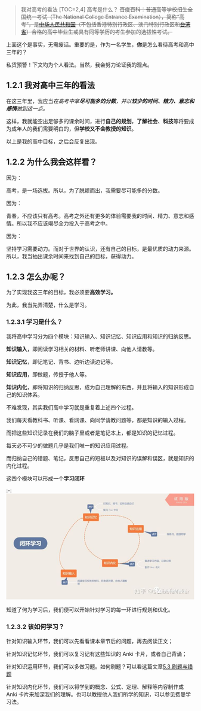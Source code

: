 
> 我对高考的看法
[TOC=2,4]
高考是什么？
> ~~百度百科：普通高等学校招生全国统一考试（The National College Entrance Examination），简称“高考”，是~~[~~中华人民共和国~~](https://baike.baidu.com/item/%E4%B8%AD%E5%8D%8E%E4%BA%BA%E6%B0%91%E5%85%B1%E5%92%8C%E5%9B%BD/106554)~~（不包括香港特别行政区、澳门特别行政区和~~[~~台湾省~~](https://baike.baidu.com/item/%E5%8F%B0%E6%B9%BE%E7%9C%81/761219)~~）合格的高中毕业生或具有同等学历的考生参加的选拔性考试。~~

上面这个是事实，无需废话。重要的是，作为一名学生，**你**是怎么看待高考和高中三年的？

私货预警！下文均为个人看法。当然，我会努力论证我的观点。

## 1.2.1 我对高中三年的看法

在这三年里，我应当*在高考中拿**尽可能多的分数**，并以**较少的时间、精力、意志和感情**做到这一点。*

这样，我就能空出足够多的课余时间，进行**自己的规划**，**了解社会**、**科技**等将要成为成年人的我们需要明白的，但**学校又不会教授的知识**。

以上是我的高中目标，之后会反复出现。

## 1.2.2 为什么我会这样看？

因为：

 高考，是一场选拔。所以，为了脱颖而出，我需要尽可能多的分数。

因为：

青春，不应该只有高考。高考之外还有更多的体验需要我的时间、精力、意志和感情。所以我不应该竭尽全力投入于高考之中。

因为：

坚持学习需要动力。而对于世界的认识，还有自己的目标，是最优质的动力来源。所以，我当抽出课余时间来找到自己的目标，获得动力。

## 1.2.3 怎么办呢？

为了实现我这三年的目标，我必须要**高效学习。**

为此，我当先弄清楚，什么是学习。

### 1.2.3.1 学习是什么？

 我将高中学习分为四个模块：知识输入、知识记忆、知识应用和知识的归纳反思。

**知识输入**，即阅读学习相关的材料、听老师讲课、向他人请教等。

**知识记忆**，即记笔记、背书、边听边读边记等。

**知识应用**，即做题，传授于他人等。

**知识内化**，即将知识的归纳反思，成为自己理解的东西，并且将输入的知识形成自己的知识体系。

 不难发现，其实我们高中学习就是重复着上述四个过程。

我们每天看教科书、听课、看网课、向同学请教问题等，都是知识的输入过程。

而把这些知识记录在我们的脑子里或者是笔记本上，都是知识的记忆过程。

每天必不可少的做题几乎是我们唯一的知识应用过程。

而归纳自己的错题、笔记，反思自己的短板以及对知识的误解和误区，就是知识的内化过程。

这四个模块可以形成一个**学习闭环**

:-: ![&#x5B66;&#x4E60;&#x95ED;&#x73AF;](../.gitbook/assets/v2-cc36a206f651a2db14506ca955aca818_hd.jpg)

  
知道了何为学习后，我们便可以开始针对学习的每一环进行规划和优化。

### 1.2.3.2 该如何学习？

针对知识输入环节，我们可以先看看课本章节后的问题，再去阅读正文；

针对知识记忆环节，我们可以复习记有这些知识的 Anki 卡片，或者自己背诵；

针对知识运用环节，我们可以多做习题。如何刷题？可以看这篇文章[5.3 刷题与错题](../the-way-to-study/prectise-make-perfect.md)

针对知识内化环节，我们可以将学到的概念、公式、定理、解释等内容制作成 Anki 卡片来加深我们的理解。也可以教授他人我们所学的知识，可以参见费曼学习法。  



